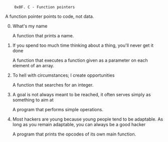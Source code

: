 		0x0F. C - Function pointers

A function pointer points to code, not data.

0. What's my name
	
 	A function that prints a name.

1. If you spend too much time thinking about a thing, you'll never get it done
	
 	A function that executes a function given as a parameter on each element of an array.

2. To hell with circumstances; I create opportunities
	
 	A function that searches for an integer.

3. A goal is not always meant to be reached, it often serves simply as something to aim at
	
 	A program that performs simple operations.

4. Most hackers are young because young people tend to be adaptable. As long as you remain adaptable, you can always be a good     hacker
	
 	A program that prints the opcodes of its own main function.

